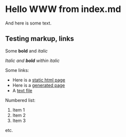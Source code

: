 # Hello WWW from index.md

And here is some text.

## Testing markup, links
Some **bold** and _italic_ 

_Italic and **bold** within italic_

Some links:
* Here is a [static html page](page1.html)
* Here is a [generated page](page2.md)
* A [text file](test.txt)

Numbered list:
1. Item 1
1. Item 2
1. Item 3

etc.
